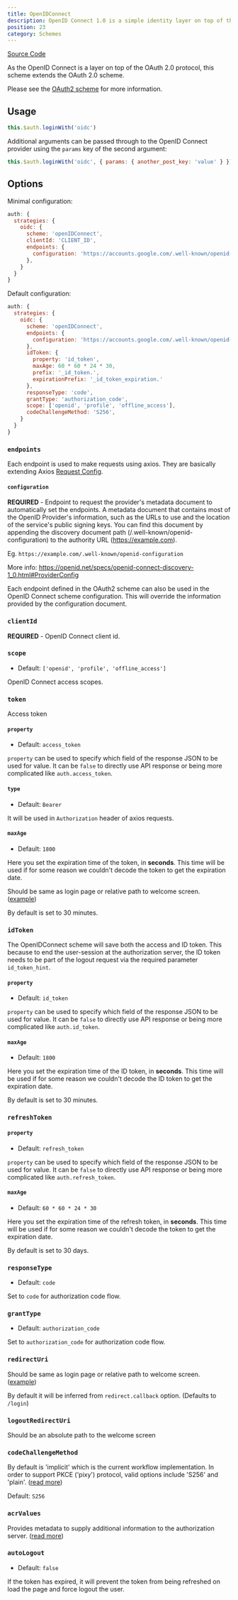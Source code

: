```yaml
---
title: OpenIDConnect
description: OpenID Connect 1.0 is a simple identity layer on top of the OAuth 2.0 protocol. It enables Clients to verify the identity of the End-User based on the authentication performed by an Authorization Server, as well as to obtain basic profile information about the End-User in an interoperable and REST-like manner.
position: 23
category: Schemes
---
```


[Source Code](https://github.com/nuxt-community/auth-module/blob/dev/src/schemes/openIDConnect.ts)

As the OpenID Connect is a layer on top of the OAuth 2.0 protocol, this scheme extends the OAuth 2.0 scheme.

Please see the [OAuth2 scheme](./oauth2) for more information.

## Usage

```js
this.$auth.loginWith('oidc')
```

Additional arguments can be passed through to the OpenID Connect provider using the `params` key of the second argument:

```js
this.$auth.loginWith('oidc', { params: { another_post_key: 'value' } })
```

## Options

Minimal configuration:

```js
auth: {
  strategies: {
    oidc: {
      scheme: 'openIDConnect',
      clientId: 'CLIENT_ID',
      endpoints: {
        configuration: 'https://accounts.google.com/.well-known/openid-configuration',
      },
    }
  }
}
```

Default configuration:

```js
auth: {
  strategies: {
    oidc: {
      scheme: 'openIDConnect',
      endpoints: {
        configuration: 'https://accounts.google.com/.well-known/openid-configuration',
      },
      idToken: {
        property: 'id_token',
        maxAge: 60 * 60 * 24 * 30,
        prefix: '_id_token.',
        expirationPrefix: '_id_token_expiration.'
      },
      responseType: 'code',
      grantType: 'authorization_code',
      scope: ['openid', 'profile', 'offline_access'],
      codeChallengeMethod: 'S256',
    }
  }
}
```

### `endpoints`

Each endpoint is used to make requests using axios. They are basically extending Axios [Request Config](https://github.com/axios/axios#request-config).

#### `configuration`

**REQUIRED** - Endpoint to request the provider's metadata document to automatically set the endpoints. A metadata document that contains most of the OpenID Provider's information, such as the URLs to use and the location of the service's public signing keys. You can find this document by appending the discovery document path (/.well-known/openid-configuration) to the authority URL (https://example.com).

Eg. `https://example.com/.well-known/openid-configuration`

More info: https://openid.net/specs/openid-connect-discovery-1_0.html#ProviderConfig

Each endpoint defined in the OAuth2 scheme can also be used in the OpenID Connect scheme configuration. This will override the information provided by the configuration document.

### `clientId`

**REQUIRED** - OpenID Connect client id.

### `scope`

- Default: `['openid', 'profile', 'offline_access']`

OpenID Connect access scopes.

### `token`

Access token

#### `property`

- Default: `access_token`

`property` can be used to specify which field of the response JSON to be used for value. It can be `false` to directly use API response or being more complicated like `auth.access_token`.

#### `type`

- Default: `Bearer`

It will be used in `Authorization` header of axios requests.

#### `maxAge`

- Default: `1800`

Here you set the expiration time of the token, in **seconds**.
This time will be used if for some reason we couldn't decode the token to get the expiration date.

Should be same as login page or relative path to welcome screen. ([example](https://github.com/nuxt-community/auth-module/blob/dev/examples/demo/pages/callback.vue))

By default is set to 30 minutes.

### `idToken`

The OpenIDConnect scheme will save both the access and ID token. This because to end the user-session at the authorization server, the ID token needs to be part of the logout request via the required parameter `id_token_hint`.

#### `property`

- Default: `id_token`

`property` can be used to specify which field of the response JSON to be used for value. It can be `false` to directly use API response or being more complicated like `auth.id_token`.

#### `maxAge`

- Default: `1800`

Here you set the expiration time of the ID token, in **seconds**.
This time will be used if for some reason we couldn't decode the ID token to get the expiration date.

By default is set to 30 minutes.

### `refreshToken`

#### `property`

- Default: `refresh_token`

`property` can be used to specify which field of the response JSON to be used for value. It can be `false` to directly use API response or being more complicated like `auth.refresh_token`.

#### `maxAge`

- Default: `60 * 60 * 24 * 30`

Here you set the expiration time of the refresh token, in **seconds**.
This time will be used if for some reason we couldn't decode the token to get the expiration date.

By default is set to 30 days.

### `responseType`

- Default: `code`

Set to `code` for authorization code flow.

### `grantType`

- Default: `authorization_code`

Set to `authorization_code` for authorization code flow.

### `redirectUri`

Should be same as login page or relative path to welcome screen. ([example](https://github.com/nuxt-community/auth-module/blob/dev/examples/demo/pages/callback.vue))

By default it will be inferred from `redirect.callback` option. (Defaults to `/login`)

### `logoutRedirectUri`

Should be an absolute path to the welcome screen

### `codeChallengeMethod`

By default is 'implicit' which is the current workflow implementation. In order to support PKCE ('pixy') protocol, valid options include 'S256' and 'plain'. ([read more](https://tools.ietf.org/html/rfc7636))

Default: `S256`

### `acrValues`

Provides metadata to supply additional information to the authorization server. ([read more](https://ldapwiki.com/wiki/Acr_values))

### `autoLogout`

- Default: `false`

If the token has expired, it will prevent the token from being refreshed on load the page and force logout the user.
